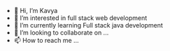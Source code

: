 - 👋 Hi, I’m Kavya
- 👀 I’m interested in full stack web development
- 🌱 I’m currently learning Full stack java development
- 💞️ I’m looking to collaborate on ...
- 📫 How to reach me ...

<!---
Jkaavya/Jkaavya is a ✨ special ✨ repository because its `README.md` (this file) appears on your GitHub profile.
You can click the Preview link to take a look at your changes.
--->

